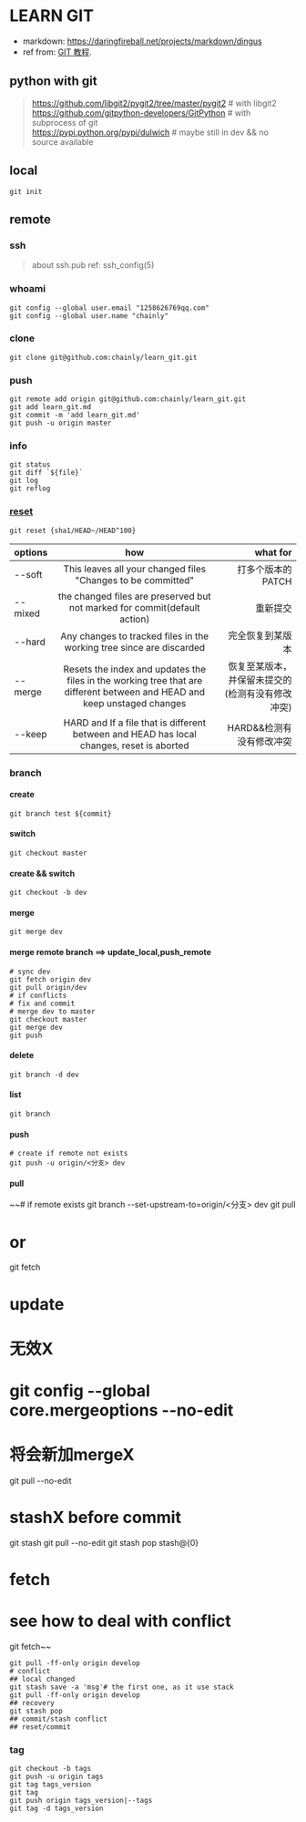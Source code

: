 # LEARN GIT
- markdown: https://daringfireball.net/projects/markdown/dingus
- ref from: [GIT 教程][1].

## python with git
> https://github.com/libgit2/pygit2/tree/master/pygit2 # with libgit2  
  https://github.com/gitpython-developers/GitPython # with subprocess of git  
  https://pypi.python.org/pypi/dulwich # maybe still in dev && no source available  

## local
    git init

## remote

### ssh
> about ssh.pub ref: ssh_config(5)
### whoami
    git config --global user.email "1258626769qq.com"
    git config --global user.name "chainly"
### clone
    git clone git@github.com:chainly/learn_git.git
### push
    git remote add origin git@github.com:chainly/learn_git.git
    git add learn_git.md
    git commit -m 'add learn_git.md'
    git push -u origin master

### info
    git status
    git diff `${file}`
    git log
    git reflog
### [reset](https://git-scm.com/docs/git-reset#git-reset-emgitresetemltmodegtltcommitgt) 
    git reset {sha1/HEAD~/HEAD^100}
| options |    how   |   what for|
|:--------|:--------:|----------:|
|--soft   |This leaves all your changed files "Changes to be committed"|打多个版本的PATCH|
|--mixed  |the changed files are preserved but not marked for commit(default action)|重新提交|
|--hard   |Any changes to tracked files in the working tree since <commit> are discarded|完全恢复到某版本|
|--merge  |Resets the index and updates the files in the working tree that are different between <commit> and HEAD and keep unstaged changes|恢复至某版本，并保留未提交的(检测有没有修改冲突)|
|--keep   |HARD and If a file that is different between <commit> and HEAD has local changes, reset is aborted|HARD&&检测有没有修改冲突|


### branch
#### create
    git branch test ${commit}
#### switch
    git checkout master
#### create && switch
    git checkout -b dev
#### merge
    git merge dev 
#### merge remote branch ==> update_local,push_remote
    # sync dev
    git fetch origin dev
    git pull origin/dev
    # if conflicts
    # fix and commit
    # merge dev to master
    git checkout master
    git merge dev
    git push
#### delete
    git branch -d dev
#### list
    git branch
#### push 
    # create if remote not exists
    git push -u origin/<分支> dev
#### pull

~~# if remote exists 
git branch --set-upstream-to=origin/<分支> dev
git pull
# or
git fetch
# update
# 无效X
# git config --global core.mergeoptions --no-edit
# 将会新加mergeX
git pull --no-edit
# stashX before commit
git stash
git pull --no-edit
git stash pop stash@{0}
# fetch
# see how to deal with conflict
git fetch~~
    
    git pull -ff-only origin develop
    # conflict
    ## local changed
    git stash save -a 'msg'# the first one, as it use stack
    git pull -ff-only origin develop
    ## recovery
    git stash pop
    ## commit/stash conflict
    ## reset/commit

### tag
    git checkout -b tags
    git push -u origin tags
    git tag tags_version
    git tag
    git push origin tags_version|--tags
    git tag -d tags_version
    

[1]: http://www.liaoxuefeng.com/wiki/0013739516305929606dd18361248578c67b8067c8c017b000/0013752340242354807e192f02a44359908df8a5643103a000
